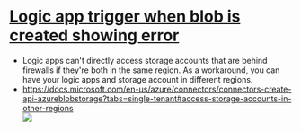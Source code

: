 # [Logic app trigger when blob is created showing error](https://docs.microsoft.com/en-us/answers/questions/359193/logic-app-trigger-when-blob-is-created-showing-err.html)
- Logic apps can't directly access storage accounts that are behind firewalls if they're both in the same region. As a workaround, you can have your logic apps and storage account in different regions.
- https://docs.microsoft.com/en-us/azure/connectors/connectors-create-api-azureblobstorage?tabs=single-tenant#access-storage-accounts-in-other-regions
<br><img src="https://raw.githubusercontent.com/ShaqtinAFool/gitbook/master/img/cloud/azure/logic-trigger-error.png">